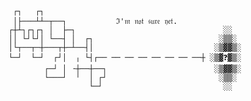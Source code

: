      ┌┐   ┌┐
     │├───┴┴─┬──┐           ℑ'𝔪 𝔫𝔬𝔱 𝔰𝔲𝔯𝔢 𝔶𝔢𝔱.
    ┌┼┴┐┌┐┌┐ │  ├─┐                                 ░░
    ││ └┘└┘│ └──┤ │  ┌┐                            ░▒▒░
    │└┬──┬─┼───┬┼─┴──┤│                           ░▒▓▓▒░
    └─┘  └─┘  ┌┘│  ╷ └┤┌── ── ── ── ── ── ── ──┼ ░▒▓❓▓▒░
            ┌─┘ │ ╶┼──┼──┐                        ░▒▓▓▒░
            └───┘  ╵  │ ┌┘                         ░▒▒░
                      └─┘                           ░░
